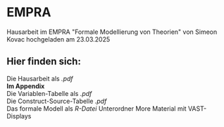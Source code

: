 # EMPRA
Hausarbeit im EMPRA "Formale Modellierung von Theorien" von Simeon Kovac hochgeladen am 23.03.2025

## Hier finden sich:
Die Hausarbeit als _.pdf_  
**Im Appendix**  
Die Variablen-Tabelle als _.pdf_  
Die Construct-Source-Tabelle _.pdf_  
Das formale Modell als _R-Datei_
Unterordner More Material mit VAST-Displays
